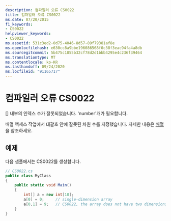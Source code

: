 ```yaml
---
description: 컴파일러 오류 CS0022
title: 컴파일러 오류 CS0022
ms.date: 07/20/2015
f1_keywords:
- CS0022
helpviewer_keywords:
- CS0022
ms.assetid: 531c3ed2-0d75-4046-8d57-89f79381af8e
ms.openlocfilehash: e630cc8a9bbe196086568f0c38f3eac94fa4a8db
ms.sourcegitcommit: 5b475c1855b32cf78d2d1bbb4295e4c236f39464
ms.translationtype: MT
ms.contentlocale: ko-KR
ms.lasthandoff: 09/24/2020
ms.locfileid: "91165717"
---
```

# <a name="compiler-error-cs0022"></a>컴파일러 오류 CS0022

[] 내부의 인덱스 수가 잘못되었습니다. 'number'개가 필요합니다.  
  
 배열 액세스 작업에서 대괄호 안에 잘못된 차원 수를 지정했습니다. 자세한 내용은 [배열](../programming-guide/arrays/index.md)을 참조하세요.  
  
## <a name="example"></a>예제  

 다음 샘플에서는 CS0022를 생성합니다.  
  
```csharp  
// CS0022.cs  
public class MyClass  
{  
    public static void Main()  
    {  
        int[] a = new int[10];  
        a[0] = 0;     // single-dimension array  
        a[0,1] = 9;   // CS0022, the array does not have two dimensions  
    }  
}  
```
